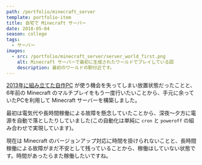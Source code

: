```yaml
---
path: /portfolio/minecraft_server
template: portfolio-item
title: 自宅で Minecraft サーバー
date: 2018-05-04
season: college
tags:
  - サーバー
images:
  - src: /portfolio/minecraft_server/server_world_first.png
    alt: Minecraft サーバーで最初に生成されたワールドでプレイしている図
    description: 最初のワールドの駅付近です。
---
```


[2013年に組み立てた自作PC](/portfolio/build_pc) が使う機会を失ってしまい放置状態だったことと、6年前の Minecraft のマルチプレイをもう一度行いたいことから、手元に余っていたPCを利用して Minecraft サーバーを構築しました。

最初は電気代や長時間稼働による故障を懸念していたことから、深夜～夕方に電源を自動で落としたりしていました(この自動化は単純に `cron` と `poweroff` の組み合わせで実現しています)。

現在は Minecraft のバージョンアップ対応に時間を掛けられないことと、長時間稼働による故障がまだ不安として残っていることから、稼働はしていない状態です。時間があったらまた稼働したいですね。
